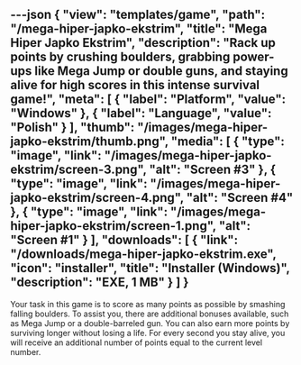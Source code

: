 ---json
{
    "view": "templates/game",
    "path": "/mega-hiper-japko-ekstrim",
    "title": "Mega Hiper Japko Ekstrim",
    "description": "Rack up points by crushing boulders, grabbing power-ups like Mega Jump or double guns, and staying alive for high scores in this intense survival game!",
    "meta": [
        { "label": "Platform", "value": "Windows" },
        { "label": "Language", "value": "Polish" }
    ],
    "thumb": "/images/mega-hiper-japko-ekstrim/thumb.png",
    "media": [
        {
            "type": "image",
            "link": "/images/mega-hiper-japko-ekstrim/screen-3.png",
            "alt": "Screen #3"
        },
        {
            "type": "image",
            "link": "/images/mega-hiper-japko-ekstrim/screen-4.png",
            "alt": "Screen #4"
        },
        {
            "type": "image",
            "link": "/images/mega-hiper-japko-ekstrim/screen-1.png",
            "alt": "Screen #1"
        }
    ],
    "downloads": [
        {
            "link": "/downloads/mega-hiper-japko-ekstrim.exe",
            "icon": "installer",
            "title": "Installer (Windows)",
            "description": "EXE, 1 MB"
        }
    ]
}
---

Your task in this game is to score as many points as possible by smashing falling boulders. To assist you, there are additional bonuses available, such as Mega Jump or a double-barreled gun. You can also earn more points by surviving longer without losing a life. For every second you stay alive, you will receive an additional number of points equal to the current level number.
